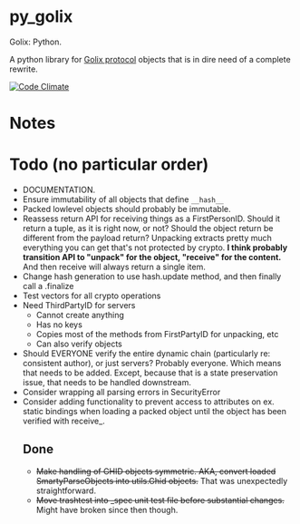 py_golix
====

Golix: Python.

A python library for [Golix protocol](https://github.com/Muterra/doc-golix) objects that is in dire need of a complete rewrite.

[![Code Climate](https://codeclimate.com/github/Muterra/py_golix/badges/gpa.svg)](https://codeclimate.com/github/Muterra/py_golix)

# Notes

# Todo (no particular order)

+ DOCUMENTATION.
+ Ensure immutability of all objects that define ```__hash__```
+ Packed lowlevel objects should probably be immutable.
+ Reassess return API for receiving things as a FirstPersonID. Should it return a tuple, as it is right now, or not? Should the object return be different from the payload return? Unpacking extracts pretty much everything you can get that's not protected by crypto. **I think probably transition API to "unpack" for the object, "receive" for the content.** And then receive will always return a single item.
+ Change hash generation to use hash.update method, and then finally call a .finalize
+ Test vectors for all crypto operations
+ Need ThirdPartyID for servers
    + Cannot create anything
    + Has no keys
    + Copies most of the methods from FirstPartyID for unpacking, etc
    + Can also verify objects
+ Should EVERYONE verify the entire dynamic chain (particularly re: consistent author), or just servers? Probably everyone. Which means that needs to be added. Except, because that is a state preservation issue, that needs to be handled downstream.
+ Consider wrapping all parsing errors in SecurityError
+ Consider adding functionality to prevent access to attributes on ex. static bindings when loading a packed object until the object has been verified with receive_<object>.

## Done

+ ~~Make handling of GHID objects symmetric. AKA, convert loaded SmartyParseObjects into utils.Ghid objects.~~ That was unexpectedly straightforward.
+ ~~Move trashtest into _spec unit test file before substantial changes.~~ Might have broken since then though.